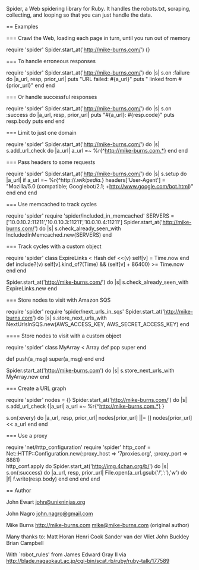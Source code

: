 
Spider, a Web spidering library for Ruby. It handles the robots.txt,
scraping, collecting, and looping so that you can just handle the data.

== Examples

=== Crawl the Web, loading each page in turn, until you run out of memory

 require 'spider'
 Spider.start_at('http://mike-burns.com/') {}

=== To handle erroneous responses

 require 'spider'
 Spider.start_at('http://mike-burns.com/') do |s|
   s.on :failure do |a_url, resp, prior_url|
     puts "URL failed: #{a_url}"
     puts " linked from #{prior_url}"
   end
 end

=== Or handle successful responses

 require 'spider'
 Spider.start_at('http://mike-burns.com/') do |s|
   s.on :success do |a_url, resp, prior_url|
     puts "#{a_url}: #{resp.code}"
     puts resp.body
     puts
   end
 end

=== Limit to just one domain

 require 'spider'
 Spider.start_at('http://mike-burns.com/') do |s|
   s.add_url_check do |a_url|
     a_url =~ %r{^http://mike-burns.com.*}
   end
 end

=== Pass headers to some requests

 require 'spider'
 Spider.start_at('http://mike-burns.com/') do |s|
   s.setup do |a_url|
     if a_url =~ %r{^http://.*wikipedia.*}
       headers['User-Agent'] = "Mozilla/5.0 (compatible; Googlebot/2.1; +http://www.google.com/bot.html)"
     end
   end
 end

=== Use memcached to track cycles

 require 'spider'
 require 'spider/included_in_memcached'
 SERVERS = ['10.0.10.2:11211','10.0.10.3:11211','10.0.10.4:11211']
 Spider.start_at('http://mike-burns.com/') do |s|
   s.check_already_seen_with IncludedInMemcached.new(SERVERS)
 end

=== Track cycles with a custom object

 require 'spider'
 class ExpireLinks < Hash
   def <<(v)
     self[v] = Time.now
   end
   def include?(v)
     self[v].kind_of?(Time) && (self[v] + 86400) >= Time.now
   end
 end

 Spider.start_at('http://mike-burns.com/') do |s|
   s.check_already_seen_with ExpireLinks.new
 end

=== Store nodes to visit with Amazon SQS

 require 'spider'
 require 'spider/next_urls_in_sqs'
 Spider.start_at('http://mike-burns.com') do |s|
   s.store_next_urls_with NextUrlsInSQS.new(AWS_ACCESS_KEY, AWS_SECRET_ACCESS_KEY)
 end

==== Store nodes to visit with a custom object

 require 'spider'
 class MyArray < Array
   def pop
	super
   end
  
   def push(a_msg)
     super(a_msg)
   end
 end

 Spider.start_at('http://mike-burns.com') do |s|
   s.store_next_urls_with MyArray.new
 end

=== Create a URL graph

 require 'spider'
 nodes = {}
 Spider.start_at('http://mike-burns.com/') do |s|
   s.add_url_check {|a_url| a_url =~ %r{^http://mike-burns.com.*} }

   s.on(:every) do |a_url, resp, prior_url|
     nodes[prior_url] ||= []
     nodes[prior_url] << a_url
   end
 end

=== Use a proxy

 require 'net/http_configuration'
 require 'spider'
 http_conf = Net::HTTP::Configuration.new(:proxy_host => '7proxies.org',
                                          :proxy_port => 8881)  
 http_conf.apply do
   Spider.start_at('http://img.4chan.org/b/') do |s|
     s.on(:success) do |a_url, resp, prior_url|
       File.open(a_url.gsub('/',':'),'w') do |f|
         f.write(resp.body)
       end
     end
   end
 end

== Author

John Ewart <john@unixninjas.org>

John Nagro john.nagro@gmail.com

Mike Burns http://mike-burns.com mike@mike-burns.com (original author)

Many thanks to:
Matt Horan
Henri Cook
Sander van der Vliet
John Buckley
Brian Campbell

With `robot_rules' from James Edward Gray II via
http://blade.nagaokaut.ac.jp/cgi-bin/scat.rb/ruby/ruby-talk/177589
